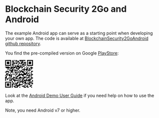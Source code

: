 # Blockchain Security 2Go and Android

The example Android app can serve as a starting point when developing your own app. 
The code is available at [BlockchainSecurity2GoAndroid github repository](https://github.com/Infineon/BlockchainSecurity2Go-Android). 

You find the pre-compiled version on Google [PlayStore](https://play.google.com/store/apps/details?id=co.coinfinity.infineonandroidapp):

![PlayStore QR link](/doc/pictures/playstore_qrcode_small.png)

Look at the  [Android Demo User Guide](Android_Demo_UserGuide.pdf) if you need help on how to use the app.
  
  Note, you need Android v7 or higher. 
